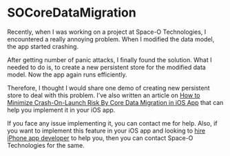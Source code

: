 # SOCoreDataMigration

Recently, when I was working on a project at Space-O Technologies, I encountered a really annoying problem. When I modified the data model, the app started crashing. 

After getting number of panic attacks, I finally found the solution. What I needed to do is, to create a new persistent store for the modified data model. Now the app again runs efficiently.

Therefore, I thought I would share one demo of creating new persistent store to deal with this problem. I’ve also written an article on [How to Minimize Crash-On-Launch Risk By Core Data Migration in iOS App](https://www.spaceotechnologies.com/minimize-crash-on-launch-core-data-migration-ios-app/) that can help you implement it in your iOS app.

If you face any issue implementing it, you can contact me for help. Also, if you want to implement this feature in your iOS app and looking to [hire iPhone app developer](http://www.spaceotechnologies.com/hire-iphone-developer/)
to help you, then you can contact Space-O Technologies for the same.
